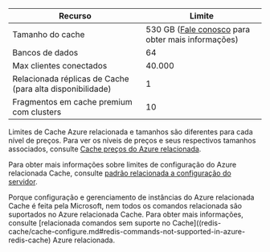 | Recurso                                    | Limite                                  |
|---------------------------------------------|----------------------------------------|
| Tamanho do cache                                  | 530 GB ([Fale conosco](mailto:wapteams@microsoft.com?subject=Redis%20Cache%20quota%20increase) para obter mais informações)                                  |
| Bancos de dados                                   | 64                                     |
| Max clientes conectados                       | 40.000                                 |
| Relacionada réplicas de Cache (para alta disponibilidade) | 1 |
| Fragmentos em cache premium com clusters    | 10 |

Limites de Cache Azure relacionada e tamanhos são diferentes para cada nível de preços. Para ver os níveis de preços e seus respectivos tamanhos associados, consulte [Cache preços do Azure relacionada](https://azure.microsoft.com/pricing/details/cache/).

Para obter mais informações sobre limites de configuração do Azure relacionada Cache, consulte [padrão relacionada a configuração do servidor](redis-cache/cache-configure.md#default-redis-server-configuration).

Porque configuração e gerenciamento de instâncias do Azure relacionada Cache é feita pela Microsoft, nem todos os comandos relacionada são suportados no Azure relacionada Cache. Para obter mais informações, consulte [relacionada comandos sem suporte no Cache]((redis-cache/cache-configure.md#redis-commands-not-supported-in-azure-redis-cache) Azure relacionada.